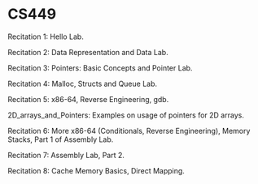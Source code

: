 # CS449

Recitation 1: Hello Lab.

Recitation 2: Data Representation and Data Lab.

Recitation 3: Pointers: Basic Concepts and Pointer Lab.

Recitation 4: Malloc, Structs and Queue Lab.

Recitation 5: x86-64, Reverse Engineering, gdb.

2D_arrays_and_Pointers: Examples on usage of pointers for 2D arrays. 

Recitation 6: More x86-64 (Conditionals, Reverse Engineering), Memory Stacks, Part 1 of Assembly Lab.

Recitation 7: Assembly Lab, Part 2.

Recitation 8: Cache Memory Basics, Direct Mapping.
